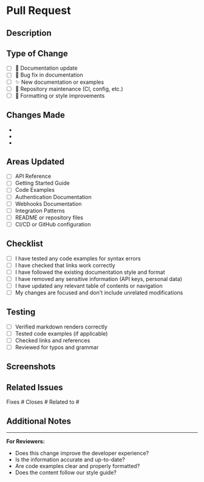 # Pull Request

## Description
<!-- Provide a brief description of your changes -->

## Type of Change
<!-- Mark the relevant option with an 'x' -->
- [ ] 📝 Documentation update
- [ ] 🐛 Bug fix in documentation
- [ ] ✨ New documentation or examples
- [ ] 🔧 Repository maintenance (CI, config, etc.)
- [ ] 🎨 Formatting or style improvements

## Changes Made
<!-- List the specific changes you made -->
- 
- 
- 

## Areas Updated
<!-- Mark all areas that were updated -->
- [ ] API Reference
- [ ] Getting Started Guide
- [ ] Code Examples
- [ ] Authentication Documentation
- [ ] Webhooks Documentation
- [ ] Integration Patterns
- [ ] README or repository files
- [ ] CI/CD or GitHub configuration

## Checklist
<!-- Mark completed items with an 'x' -->
- [ ] I have tested any code examples for syntax errors
- [ ] I have checked that links work correctly
- [ ] I have followed the existing documentation style and format
- [ ] I have removed any sensitive information (API keys, personal data)
- [ ] I have updated any relevant table of contents or navigation
- [ ] My changes are focused and don't include unrelated modifications

## Testing
<!-- Describe how you tested your changes -->
- [ ] Verified markdown renders correctly
- [ ] Tested code examples (if applicable)
- [ ] Checked links and references
- [ ] Reviewed for typos and grammar

## Screenshots
<!-- If applicable, add screenshots to show your changes -->

## Related Issues
<!-- Link any related issues -->
Fixes #
Closes #
Related to #

## Additional Notes
<!-- Any additional information for reviewers -->

---

**For Reviewers:**
- Does this change improve the developer experience?
- Is the information accurate and up-to-date?
- Are code examples clear and properly formatted?
- Does the content follow our style guide?